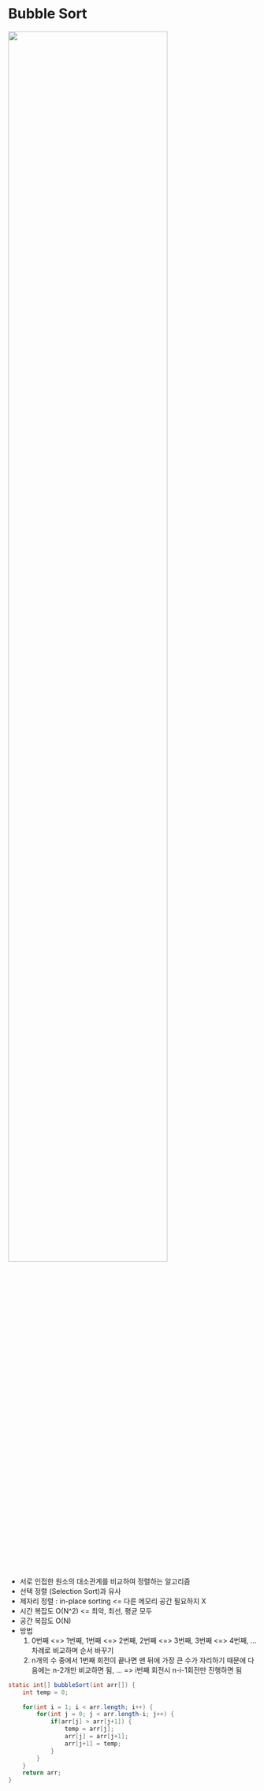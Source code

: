 # Bubble Sort
<img width="80%" src="https://cdn-images-1.medium.com/max/1600/1*ZQmdM7My9QIhvxj98hrweg.gif"/>  

* 서로 인접한 원소의 대소관계를 비교하여 정렬하는 알고리즘
* 선택 정렬 (Selection Sort)과 유사
* 제자리 정렬 : in-place sorting <= 다른 메모리 공간 필요하지 X
* 시간 복잡도 O(N^2) <= 최악, 최선, 평균 모두
* 공간 복잡도 O(N)
* 방법
  1. 0번째 <=> 1번째, 1번째 <=> 2번째, 2번째 <=> 3번째, 3번째 <=> 4번째, ... 차례로 비교하며 순서 바꾸기 
  2. n개의 수 중에서 1번째 회전이 끝나면 맨 뒤에 가장 큰 수가 자리하기 때문에 다음에는 n-2개만 비교하면 됨, ... => i번째 회전시 n-i-1회전만 진행하면 됨 

```java
static int[] bubbleSort(int arr[]) {
	int temp = 0;
	    
	for(int i = 1; i < arr.length; i++) { 
		for(int j = 0; j < arr.length-i; j++) {
			if(arr[j] > arr[j+1]) {             
				temp = arr[j];
				arr[j] = arr[j+1];
				arr[j+1] = temp;
			}
		}
	}
	return arr;
}
```
